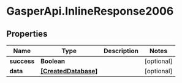 # GasperApi.InlineResponse2006

## Properties

Name | Type | Description | Notes
------------ | ------------- | ------------- | -------------
**success** | **Boolean** |  | [optional] 
**data** | [**[CreatedDatabase]**](CreatedDatabase.md) |  | [optional] 


